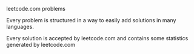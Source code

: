 
leetcode.com problems

Every problem is structured in a way to easily add solutions 
in many languages.

Every solution is accepted by leetcode.com and contains
some statistics generated by leetcode.com

